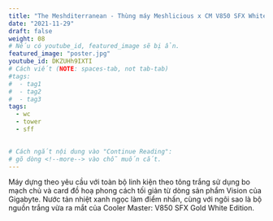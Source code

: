 ```yaml
---
title: "The Meshditerranean - Thùng máy Meshlicious x CM V850 SFX White, phong cách Địa Trung Hải"
date: "2021-11-29"
draft: false
weight: 08
# Nếu có youtube_id, featured_image sẽ bị ẩn.
featured_image: "poster.jpg"
youtube_id: DKZUHh9IXTI
# Cách viết (NOTE: spaces-tab, not tab-tab)
#tags:
#  - tag1
#  - tag2
#  - tag3
tags:
  - wc
  - tower
  - sff
 

# Cách ngắt nội dung vào "Continue Reading":
# gõ dòng <!--more--> vào chỗ muốn cắt.
---
```


Máy dựng theo yêu cầu với toàn bộ linh kiện theo tông trắng sử dụng bo mạch chủ và card đồ hoạ phong cách tối giản từ dòng sản phẩm Vision của Gigabyte. Nước tản nhiệt xanh ngọc làm điểm nhấn, cùng với ngôi sao là bộ nguồn trắng vừa ra mắt của Cooler Master: V850 SFX Gold White Edition.
